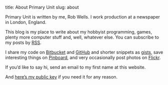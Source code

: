 title: About Primary Unit
slug: about

Primary Unit is written by me, Rob Wells. I work production at a newspaper in London, England.

This blog is my place to write about my hobbyist programming, games, plenty more computer stuff and, well, whatever else. You can subscribe to my posts by [RSS][].

I share my code on [Bitbucket][] and [GitHub][] and shorter snippets as [gists][], save interesting things on [Pinboard][], and very occasionally post photos on [Flickr][].

If you’d like to say hi, send an email to my first name at this website.

And [here’s my public key][pgp] if you need it for any reason.

[RSS]: http://robjwells.com/rss
[Bitbucket]: https://bitbucket.org/robjwells/
[GitHub]: https://github.com/robjwells
[gists]: https://gist.github.com/robjwells
[Pinboard]: https://pinboard.in/u:robjwells/public
[Flickr]: http://flickr.com/photos/orwellianrob/
[pgp]: http://robjwells.com/pgp
